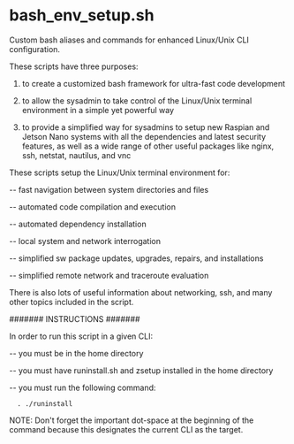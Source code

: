 # bash_env_setup.sh
Custom bash aliases and commands for enhanced Linux/Unix CLI configuration.

These scripts have three purposes:

1. to create a customized bash framework for ultra-fast code development

2. to allow the sysadmin to take control of the Linux/Unix terminal environment in a simple yet powerful way

3. to provide a simplified way for sysadmins to setup new Raspian and Jetson Nano systems with all the dependencies and latest security features, as well as a wide range of other useful packages like nginx, ssh, netstat, nautilus, and vnc

These scripts setup the Linux/Unix terminal environment for:

-- fast navigation between system directories and files

-- automated code compilation and execution

-- automated dependency installation

-- local system and network interrogation

-- simplified sw package updates, upgrades, repairs, and installations

-- simplified remote network and traceroute evaluation

There is also lots of useful information about networking, ssh, and many other topics included in the script.

####### INSTRUCTIONS #######

In order to run this script in a given CLI:

-- you must be in the home directory

-- you must have runinstall.sh and zsetup installed in the home directory

-- you must run the following command:

      . ./runinstall

NOTE: Don't forget the important dot-space at the beginning of the command because this designates the current CLI as the target.

